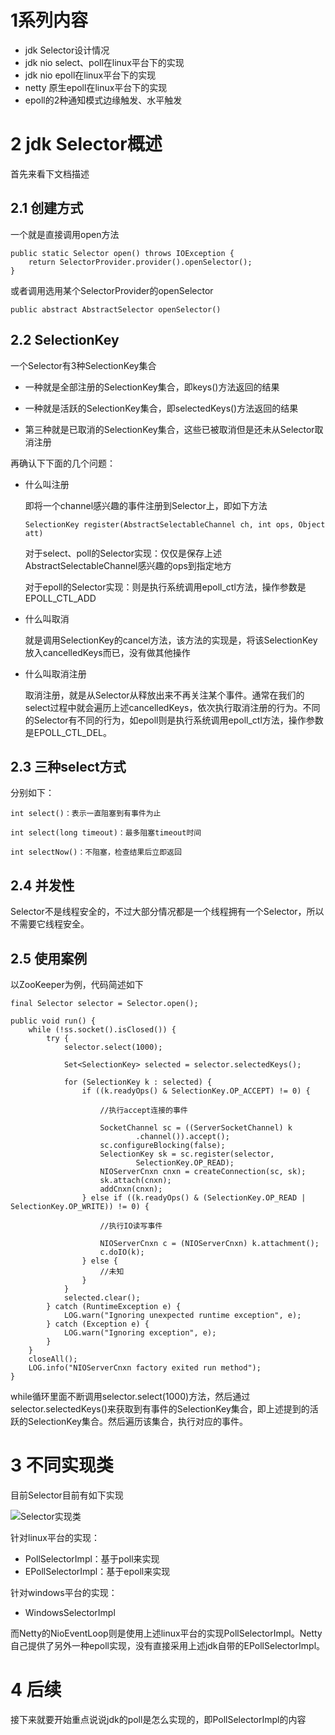 # 1系列内容

-	jdk Selector设计情况
-	jdk nio select、poll在linux平台下的实现
-	jdk nio epoll在linux平台下的实现
-	netty 原生epoll在linux平台下的实现
-	epoll的2种通知模式边缘触发、水平触发

# 2 jdk Selector概述

首先来看下文档描述

## 2.1 创建方式

一个就是直接调用open方法

	public static Selector open() throws IOException {
        return SelectorProvider.provider().openSelector();
    }

或者调用选用某个SelectorProvider的openSelector

	public abstract AbstractSelector openSelector()

## 2.2 SelectionKey

一个Selector有3种SelectionKey集合

-	一种就是全部注册的SelectionKey集合，即keys()方法返回的结果

-	一种就是活跃的SelectionKey集合，即selectedKeys()方法返回的结果

-	第三种就是已取消的SelectionKey集合，这些已被取消但是还未从Selector取消注册

再确认下下面的几个问题：

-	什么叫注册

	即将一个channel感兴趣的事件注册到Selector上，即如下方法

		SelectionKey register(AbstractSelectableChannel ch, int ops, Object att)

	对于select、poll的Selector实现：仅仅是保存上述AbstractSelectableChannel感兴趣的ops到指定地方

	对于epoll的Selector实现：则是执行系统调用epoll_ctl方法，操作参数是EPOLL_CTL_ADD

-	什么叫取消

	就是调用SelectionKey的cancel方法，该方法的实现是，将该SelectionKey放入cancelledKeys而已，没有做其他操作

-	什么叫取消注册

	取消注册，就是从Selector从释放出来不再关注某个事件。通常在我们的select过程中就会遍历上述cancelledKeys，依次执行取消注册的行为。不同的Selector有不同的行为，如epoll则是执行系统调用epoll_ctl方法，操作参数是EPOLL_CTL_DEL。

## 2.3 三种select方式

分别如下：

	int select()：表示一直阻塞到有事件为止

	int select(long timeout)：最多阻塞timeout时间

	int selectNow()：不阻塞，检查结果后立即返回

## 2.4 并发性

Selector不是线程安全的，不过大部分情况都是一个线程拥有一个Selector，所以不需要它线程安全。

## 2.5 使用案例

以ZooKeeper为例，代码简述如下

	final Selector selector = Selector.open();

	public void run() {
        while (!ss.socket().isClosed()) {
            try {
                selector.select(1000);

                Set<SelectionKey> selected = selector.selectedKeys();

                for (SelectionKey k : selected) {
                    if ((k.readyOps() & SelectionKey.OP_ACCEPT) != 0) {

						//执行accept连接的事件

                        SocketChannel sc = ((ServerSocketChannel) k
                                .channel()).accept();
                        sc.configureBlocking(false);
                        SelectionKey sk = sc.register(selector,
                                SelectionKey.OP_READ);
                        NIOServerCnxn cnxn = createConnection(sc, sk);
                        sk.attach(cnxn);
                        addCnxn(cnxn);
                    } else if ((k.readyOps() & (SelectionKey.OP_READ | SelectionKey.OP_WRITE)) != 0) {
						
						//执行IO读写事件
						
                        NIOServerCnxn c = (NIOServerCnxn) k.attachment();
                        c.doIO(k);
                    } else {
                        //未知
                    }
                }
                selected.clear();
            } catch (RuntimeException e) {
                LOG.warn("Ignoring unexpected runtime exception", e);
            } catch (Exception e) {
                LOG.warn("Ignoring exception", e);
            }
        }
        closeAll();
        LOG.info("NIOServerCnxn factory exited run method");
    }

while循环里面不断调用selector.select(1000)方法，然后通过selector.selectedKeys()来获取到有事件的SelectionKey集合，即上述提到的活跃的SelectionKey集合。然后遍历该集合，执行对应的事件。

# 3 不同实现类

目前Selector目前有如下实现

![Selector实现类](https://static.oschina.net/uploads/img/201608/16173917_ZNe8.png "Selector实现类")

针对linux平台的实现：

-	PollSelectorImpl：基于poll来实现
-	EPollSelectorImpl：基于epoll来实现

针对windows平台的实现：

-	WindowsSelectorImpl

而Netty的NioEventLoop则是使用上述linux平台的实现PollSelectorImpl。Netty自己提供了另外一种epoll实现，没有直接采用上述jdk自带的EPollSelectorImpl。

# 4 后续

接下来就要开始重点说说jdk的poll是怎么实现的，即PollSelectorImpl的内容